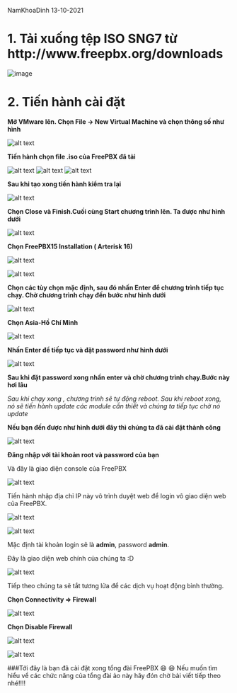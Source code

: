 
NamKhoaDinh 13-10-2021

<h1>1.	Tải xuống tệp ISO SNG7 từ  http://www.freepbx.org/downloads</h1>

![image](https://user-images.githubusercontent.com/55483458/137065769-f992f47f-c1bf-4679-aa9b-fe1f9e7066f1.png)

<h1>2.	Tiến hành cài đặt</h1>

**Mở VMware lên. Chọn File -> New Virtual Machine và chọn thông số như hình**

![alt text](https://s3-ap-southeast-1.amazonaws.com/kipalog.com/3ijyx44i7j_image.png)

**Tiến hành chọn file .iso của FreePBX đã tải**

![alt text](https://s3-ap-southeast-1.amazonaws.com/kipalog.com/rp5hwyvnst_image.png)
![alt text](https://s3-ap-southeast-1.amazonaws.com/kipalog.com/ein9z5hubb_image.png)
![alt text](https://s3-ap-southeast-1.amazonaws.com/kipalog.com/vklf725nrv_image.png)


**Sau khi tạo xong tiến hành kiểm tra lại**

![alt text](https://s3-ap-southeast-1.amazonaws.com/kipalog.com/d2qkt6ud9b_image.png)

**Chọn Close và Finish.Cuối cùng Start chương trình lên. Ta được như hình dưới**

![alt text](https://s3-ap-southeast-1.amazonaws.com/kipalog.com/dbaj5t9mp5_image.png)

**Chọn FreePBX15 Installation ( Arterisk 16)**

![alt text](https://s3-ap-southeast-1.amazonaws.com/kipalog.com/bsqs4ntlsb_image.png)

![alt text](https://s3-ap-southeast-1.amazonaws.com/kipalog.com/zozej65bvw_image.png)

**Chọn các tùy chọn mặc định, sau đó nhấn Enter để chương trình tiếp tục chạy. Chờ chương trình chạy đến bước như hình dưới**

![alt text](https://s3-ap-southeast-1.amazonaws.com/kipalog.com/8g6f6ob752_image.png)

**Chọn Asia-Hồ Chí Minh**

![alt text](https://s3-ap-southeast-1.amazonaws.com/kipalog.com/2j6q76b8f1_image.png)

**Nhấn Enter để tiếp tục và đặt password như hình dưới**

![alt text](https://s3-ap-southeast-1.amazonaws.com/kipalog.com/g5q7nrtxna_image.png)

**Sau khi đặt password xong nhấn enter và chờ chương trình chạy.Bước này hơi lâu**

*Sau khi chạy xong , chương trình sẽ tự động reboot. Sau khi reboot xong, nó sẽ tiến hành update các module cần thiết và chúng ta tiếp tục chờ nó update*

**Nếu bạn đến được như hình dưới đây thì chúng ta đã cài đặt thành công**

![alt text](https://s3-ap-southeast-1.amazonaws.com/kipalog.com/uti65i4zb8_image.png)

**Đăng nhập với tài khoản root và password của bạn**

Và đây là giao diện console của FreePBX

![alt text](https://s3-ap-southeast-1.amazonaws.com/kipalog.com/mzvpsxd3tf_image.png)

Tiến hành nhập địa chỉ IP này vô trình duyệt web để login vô giao diện web của FreePBX.

![alt text](https://s3-ap-southeast-1.amazonaws.com/kipalog.com/ubc1ucruyk_image.png)

![alt text](https://s3-ap-southeast-1.amazonaws.com/kipalog.com/9wo8jv173z_image.png)

Mặc định tài khoản login sẽ là **admin**, password **admin**.

Đây là giao diện web chính của chúng ta :D 

![alt text](https://s3-ap-southeast-1.amazonaws.com/kipalog.com/e2czsum06b_image.png)

Tiếp theo chúng ta sẽ tắt tương lửa để các dịch vụ hoạt động bình thường.

**Chọn Connectivity => Firewall**

![alt text](https://s3-ap-southeast-1.amazonaws.com/kipalog.com/ddjddv9gv0_image.png)

**Chọn Disable Firewall**

![alt text](https://s3-ap-southeast-1.amazonaws.com/kipalog.com/h47mlivgx0_image.png)

![alt text](https://s3-ap-southeast-1.amazonaws.com/kipalog.com/bwbc16ky4m_image.png)

###Tới đây là bạn đã cài đặt xong tổng đài FreePBX 	:smile:  :smile:  Nếu muốn tìm hiểu về các chức năng của tổng đài ảo này hãy đón chờ bài viết tiếp theo nhé!!!!

